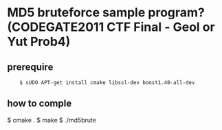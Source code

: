 MD5 bruteforce sample program? (CODEGATE2011 CTF Final - Geol or Yut Prob4)
===========================================================================

prerequire
----------
        $ sUDO APT-get install cmake libssl-dev boost1.40-all-dev

how to comple
-------------
  $ cmake .
  $ make
  $ ./md5brute

